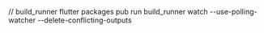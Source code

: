 // build_runner
flutter packages pub run build_runner watch --use-polling-watcher --delete-conflicting-outputs
